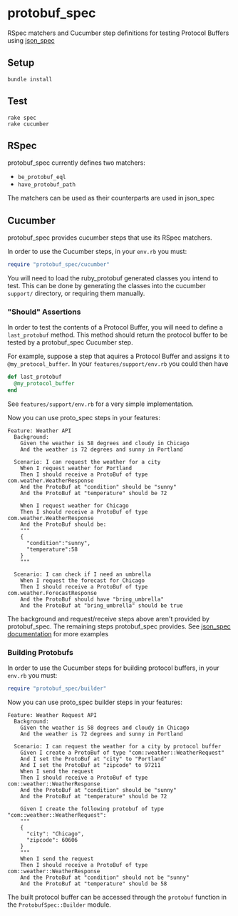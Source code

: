 protobuf_spec
=============

RSpec matchers and Cucumber step definitions for testing Protocol Buffers using [json_spec](https://github.com/collectiveidea/json_spec)

Setup
-----

    bundle install

Test
----

    rake spec
    rake cucumber

RSpec
-----

protobuf_spec currently defines two matchers:

* ```be_protobuf_eql```
* ```have_protobuf_path```

The matchers can be used as their counterparts are used in json_spec


Cucumber
--------

protobuf_spec provides cucumber steps that use its RSpec matchers.

In order to use the Cucumber steps, in your ```env.rb``` you must:

```ruby
require "protobuf_spec/cucumber"
```

You will need to load the ruby_protobuf generated classes you intend to test.  This can be done by generating the classes into the cucumber ```support/``` directory, or requiring them manually.

### "Should" Assertions 

In order to test the contents of a Protocol Buffer, you will need to define a ```last_protobuf``` method.  This method should return the protocol buffer to be tested by a protobuf_spec Cucumber step. 

For example, suppose a step that aquires a Protocol Buffer and assigns it to ```@my_protocol_buffer```.  In your ```features/support/env.rb``` you could then have

```ruby
def last_protobuf
  @my_protocol_buffer
end
```

See ```features/support/env.rb``` for a very simple implementation.

Now you can use proto_spec steps in your features:


```cucumber
Feature: Weather API
  Background: 
    Given the weather is 58 degrees and cloudy in Chicago
    And the weather is 72 degrees and sunny in Portland

  Scenario: I can request the weather for a city
    When I request weather for Portland
    Then I should receive a ProtoBuf of type com.weather.WeatherResponse
    And the ProtoBuf at "condition" should be "sunny"
    And the ProtoBuf at "temperature" should be 72

    When I request weather for Chicago
    Then I should receive a ProtoBuf of type com.weather.WeatherResponse
    And the ProtoBuf should be:
    """
    {
      "condition":"sunny",
      "temperature":58
    }
    """

  Scenario: I can check if I need an umbrella
    When I request the forecast for Chicago
    Then I should receive a ProtoBuf of type com.weather.ForecastResponse
    And the ProtoBuf should have "bring_umbrella"
    And the ProtoBuf at "bring_umbrella" should be true
```

The background and request/receive steps above aren't provided by protobuf_spec.  The remaining steps protobuf_spec provides.  See [json_spec documentation](https://github.com/collectiveidea/json_spec) for more examples

### Building Protobufs

In order to use the Cucumber steps for building protocol buffers, in your ```env.rb``` you must:

```ruby
require "protobuf_spec/builder"
```
Now you can use proto_spec builder steps in your features:

```cucumber
Feature: Weather Request API
  Background: 
    Given the weather is 58 degrees and cloudy in Chicago
    And the weather is 72 degrees and sunny in Portland

  Scenario: I can request the weather for a city by protocol buffer
    Given I create a ProtoBuf of type "com::weather::WeatherRequest"
    And I set the ProtoBuf at "city" to "Portland"
    And I set the ProtoBuf at "zipcode" to 97211    
    When I send the request
    Then I should receive a ProtoBuf of type com::weather::WeatherResponse
    And the ProtoBuf at "condition" should be "sunny"
    And the ProtoBuf at "temperature" should be 72

    Given I create the following protobuf of type "com::weather::WeatherRequest":
    """
    {
      "city": "Chicago",
      "zipcode": 60606    
    }
    """
    When I send the request
    Then I should receive a ProtoBuf of type com::weather::WeatherResponse
    And the ProtoBuf at "condition" should not be "sunny"
    And the ProtoBuf at "temperature" should be 58
```

The built protocol buffer can be accessed through the ```protobuf``` function in the ```ProtobufSpec::Builder``` module.
